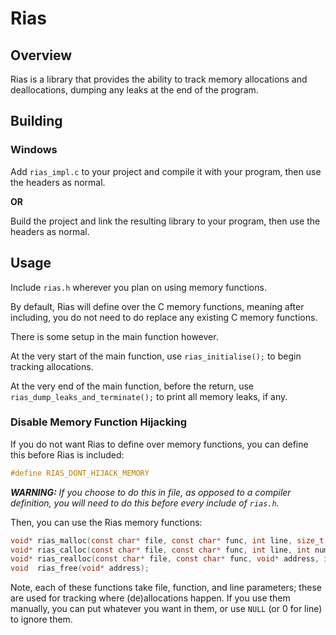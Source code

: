 # Rias

## Overview

Rias is a library that provides the ability to track memory allocations and deallocations, dumping any leaks at the end of the program.

## Building

### Windows

Add `rias_impl.c` to your project and compile it with your program, then use the headers as normal.

**OR**

Build the project and link the resulting library to your program, then use the headers as normal.

## Usage

Include `rias.h` wherever you plan on using memory functions.

By default, Rias will define over the C memory functions, meaning after including, you do not need to do replace any existing C memory functions.

There is some setup in the main function however.

At the very start of the main function, use `rias_initialise();` to begin tracking allocations.

At the very end of the main function, before the return, use `rias_dump_leaks_and_terminate();` to print all memory leaks, if any.

### Disable Memory Function Hijacking

If you do not want Rias to define over memory functions, you can define this before Rias is included:

```c
#define RIAS_DONT_HIJACK_MEMORY
```

***WARNING:*** *If you choose to do this in file, as opposed to a compiler definition, you will need to do this before every include of `rias.h`.*

Then, you can use the Rias memory functions:

```c
void* rias_malloc(const char* file, const char* func, int line, size_t size);
void* rias_calloc(const char* file, const char* func, int line, int num, int size);
void* rias_realloc(const char* file, const char* func, void* address, int newsize);
void  rias_free(void* address);
```

Note, each of these functions take file, function, and line parameters; these are used for tracking where (de)allocations happen. If you use them manually, you can put whatever you want in them, or use `NULL` (or 0 for line) to ignore them.
